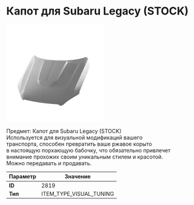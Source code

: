 # Капот для Subaru Legacy (STOCK)

![Item Image](../img/2819.webp?raw=true)

Предмет: Капот для Subaru Legacy (STOCK)<br>Используется для визуальной модификаций вашего<br>транспорта, способен превратить ваше ржавое корыто<br>в настоящую порхающую бабочку, что обязательно привлечет<br>внимание прохожих своим уникальным стилем и красотой.<br>Можно передавать и продавать.


| Параметр | Значение |
|----------|----------|
| **ID** | 2819 |
| **Тип** | ITEM_TYPE_VISUAL_TUNING |

